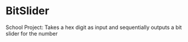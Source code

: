 # BitSlider
School Project:
Takes a hex digit as input and sequentially outputs a bit slider for the number
